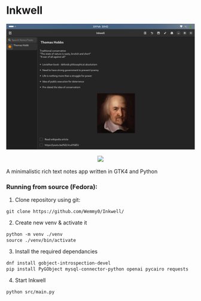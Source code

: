 # Inkwell
![](Assets/UI.png)
<p align="center"><img src="https://github.com/Wemmy0/Inkwell/actions/workflows/pylint.yml/badge.svg" /></p>

A minimalistic rich text notes app written in GTK4 and Python

### Running from source (Fedora):
1. Clone repository using git:
```
git clone https://github.com/Wemmy0/Inkwell/
```

2. Create new venv & activate it
```
python -m venv ./venv
source ./venv/bin/activate
```

3. Install the required dependancies
```
dnf install gobject-introspection-devel
pip install PyGObject mysql-connector-python openai pycairo requests
```

 4. Start Inkwell
```
python src/main.py
```
